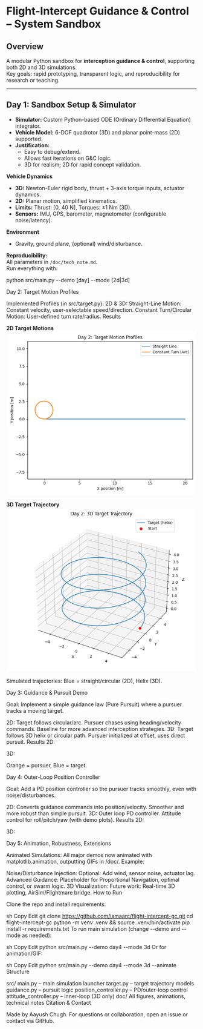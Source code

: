 # Flight-Intercept Guidance & Control – System Sandbox

## Overview

A modular Python sandbox for **interception guidance & control**, supporting both 2D and 3D simulations.  
Key goals: rapid prototyping, transparent logic, and reproducibility for research or teaching.

---

## Day 1: Sandbox Setup & Simulator

- **Simulator:** Custom Python-based ODE (Ordinary Differential Equation) integrator.
- **Vehicle Model:** 6-DOF quadrotor (3D) and planar point-mass (2D) supported.
- **Justification:** 
  - Easy to debug/extend.
  - Allows fast iterations on G&C logic.
  - 3D for realism; 2D for rapid concept validation.

**Vehicle Dynamics**
- **3D:** Newton-Euler rigid body, thrust + 3-axis torque inputs, actuator dynamics.
- **2D:** Planar motion, simplified kinematics.
- **Limits:** Thrust: [0, 40 N], Torques: ±1 Nm (3D).
- **Sensors:** IMU, GPS, barometer, magnetometer (configurable noise/latency).

**Environment**
- Gravity, ground plane, (optional) wind/disturbance.


**Reproducibility:**  
All parameters in `/doc/tech_note.md`.  
Run everything with:  

python src/main.py --demo [day] --mode [2d|3d]

Day 2: Target Motion Profiles

Implemented Profiles (in src/target.py):
2D & 3D:
Straight-Line Motion: Constant velocity, user-selectable speed/direction.
Constant Turn/Circular Motion: User-defined turn rate/radius.
Results

**2D Target Motions**  
![Target Motion Profiles](doc/day2_target_profiles.png)

**3D Target Trajectory**  
![Target Trajectory 3D](doc/day2_target_trajectory.png)

Simulated trajectories: Blue = straight/circular (2D), Helix (3D).

Day 3: Guidance & Pursuit Demo

Goal:
Implement a simple guidance law (Pure Pursuit) where a pursuer tracks a moving target.

2D:
Target follows circular/arc.
Pursuer chases using heading/velocity commands.
Baseline for more advanced interception strategies.
3D:
Target follows 3D helix or circular path.
Pursuer initialized at offset, uses direct pursuit.
Results
2D:


3D:


Orange = pursuer, Blue = target.

Day 4: Outer-Loop Position Controller

Goal:
Add a PD position controller so the pursuer tracks smoothly, even with noise/disturbances.

2D:
Converts guidance commands into position/velocity.
Smoother and more robust than simple pursuit.
3D:
Outer loop PD controller.
Attitude control for roll/pitch/yaw (with demo plots).
Results
2D:


3D:


Day 5: Animation, Robustness, Extensions

Animated Simulations:
All major demos now animated with matplotlib.animation, outputting GIFs in /doc/.
Example:


Noise/Disturbance Injection:
Optional: Add wind, sensor noise, actuator lag.
Advanced Guidance:
Placeholder for Proportional Navigation, optimal control, or swarm logic.
3D Visualization:
Future work: Real-time 3D plotting, AirSim/Flightmare bridge.
How to Run

Clone the repo and install requirements:

sh
Copy
Edit
git clone https://github.com/iamaarc/flight-intercept-gc.git
cd flight-intercept-gc
python -m venv .venv && source .venv/bin/activate
pip install -r requirements.txt
To run main simulation (change --demo and --mode as needed):

sh
Copy
Edit
python src/main.py --demo day4 --mode 3d
Or for animation/GIF:

sh
Copy
Edit
python src/main.py --demo day4 --mode 3d --animate
Structure

src/
main.py – main simulation launcher
target.py – target trajectory models
guidance.py – pursuit logic
position_controller.py – PD/outer-loop control
attitude_controller.py – inner-loop (3D only)
doc/
All figures, animations, technical notes
Citation & Contact

Made by Aayush Chugh.
For questions or collaboration, open an issue or contact via GitHub.

